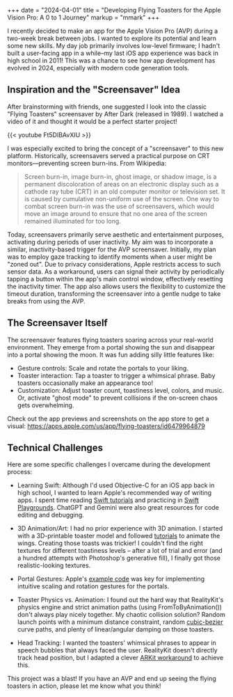 +++
date = "2024-04-01"
title = "Developing Flying Toasters for the Apple Vision Pro: A 0 to 1 Journey"
markup = "mmark"
+++

I recently decided to make an app for the Apple Vision Pro (AVP) during a two-week break between jobs. I wanted to explore its potential and learn some new skills. My day job primarily involves low-level firmware; I hadn't built a user-facing app in a while–my last iOS app experience was back in high school in 2011! This was a chance to see how app development has evolved in 2024, especially with modern code generation tools.

## Inspiration and the "Screensaver" Idea

After brainstorming with friends, one suggested I look into the classic "Flying Toasters" screensaver by After Dark (released in 1989).  I watched a video of it and thought it would be a perfect starter project! 

{{< youtube Ft5DIBAvXIU >}}

I was especially excited to bring the concept of a "screensaver" to this new platform. Historically, screensavers served a practical purpose on CRT monitors—preventing screen burn-ins. From Wikipedia:

> Screen burn-in, image burn-in, ghost image, or shadow image, is a permanent discoloration of areas on an electronic display such as a cathode ray tube (CRT) in an old computer monitor or television set. It is caused by cumulative non-uniform use of the screen.
> One way to combat screen burn-in was the use of screensavers, which would move an image around to ensure that no one area of the screen remained illuminated for too long.

Today, screensavers primarily serve aesthetic and entertainment purposes, activating during periods of user inactivity. My aim was to incorporate a similar, inactivity-based trigger for the AVP screensaver. Initially, my plan was to employ gaze tracking to identify moments when a user might be "zoned out". Due to privacy considerations, Apple restricts access to such sensor data. As a workaround, users can signal their activity by periodically tapping a button within the app's main control window, effectively resetting the inactivity timer. The app also allows users the flexibility to customize the timeout duration, transforming the screensaver into a gentle nudge to take breaks from using the AVP.

## The Screensaver Itself

The screensaver features flying toasters soaring across your real-world environment. They emerge from a portal showing the sun and disappear into a portal showing the moon. It was fun adding silly little features like:

- Gesture controls: Scale and rotate the portals to your liking.
- Toaster interaction: Tap a toaster to trigger a whimsical phrase. Baby toasters occasionally make an appearance too!
- Customization: Adjust toaster count, toastiness level, colors, and music. Or, activate "ghost mode" to prevent collisions if the on-screen chaos gets overwhelming.

Check out the app previews and screenshots on the app store to get a visual: https://apps.apple.com/us/app/flying-toasters/id6479964879

## Technical Challenges

Here are some specific challenges I overcame during the development process:

- Learning Swift: Although I'd used Objective-C for an iOS app back in high school, I wanted to learn Apple's recommended way of writing apps. I spent time reading [Swift tutorials](https://carlosicaza.com/swiftbooks/SwiftLanguage.pdf) and practicing in [Swift Playgrounds](https://developer.apple.com/swift-playgrounds/). ChatGPT and Gemini were also great resources for code editing and debugging.

- 3D Animation/Art: I had no prior experience with 3D animation. I started with a 3D-printable toaster model and followed [tutorials](https://www.youtube.com/watch?v=VuMu4tAzFjw) to animate the wings.  Creating those toasts was trickier! I couldn't find the right textures for different toastiness levels – after a lot of trial and error (and a hundred attempts with Photoshop's generative fill), I finally got those realistic-looking textures.

- Portal Gestures: Apple's [example code](https://developer.apple.com/documentation/realitykit/transforming-realitykit-entities-with-gestures?changes=_8) was key for implementing intuitive scaling and rotation gestures for the portals.

- Toaster Physics vs. Animation: I found out the hard way that RealityKit's physics engine and strict animation paths (using FromToByAnimation()) don't always play nicely together. My chaotic collision solution? Random launch points with a minimum distance constraint, random [cubic-bezier](https://cubic-bezier.com) curve paths, and plenty of linear/angular damping on those toasters.

- Head Tracking: I wanted the toasters' whimsical phrases to appear in speech bubbles that always faced the user. RealityKit doesn't directly track head position, but I adapted a clever [ARKit workaround](https://stackoverflow.com/questions/77577395/how-to-know-users-position-in-surrounding-space-in-visionos/77616297#77616297) to achieve this.

This project was a blast! If you have an AVP and end up seeing the flying toasters in action, please let me know what you think!